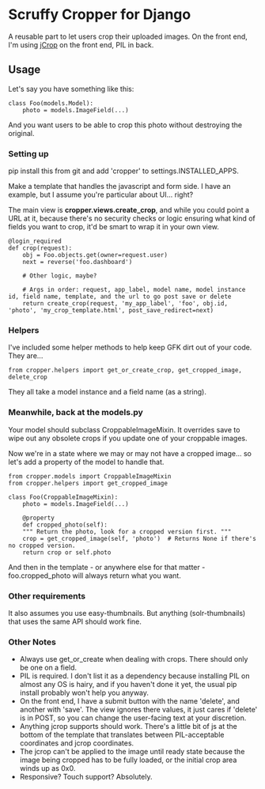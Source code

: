 Scruffy Cropper for Django
==========================

A reusable part to let users crop their uploaded images. On the front end, I'm using [jCrop](http://deepliquid.com/content/Jcrop.html) on the front end, PIL in back.

## Usage

Let's say you have something like this:

    class Foo(models.Model):
        photo = models.ImageField(...)

And you want users to be able to crop this photo without destroying the original.

### Setting up

pip install this from git and add 'cropper' to settings.INSTALLED_APPS.

Make a template that handles the javascript and form side. I have an example, but I assume you're particular about UI... right?

The main view is **cropper.views.create_crop**, and while you could point a URL at it, because there's no security checks or logic ensuring what kind of fields you want to crop, it'd be smart to wrap it in your own view.

    @login_required
    def crop(request):
        obj = Foo.objects.get(owner=request.user)
        next = reverse('foo.dashboard')

        # Other logic, maybe?

        # Args in order: request, app_label, model name, model instance id, field name, template, and the url to go post save or delete
        return create_crop(request, 'my_app_label', 'foo', obj.id, 'photo', 'my_crop_template.html', post_save_redirect=next)

### Helpers

I've included some helper methods to help keep GFK dirt out of your code. They are...

    from cropper.helpers import get_or_create_crop, get_cropped_image, delete_crop

They all take a model instance and a field name (as a string).


### Meanwhile, back at the models.py

Your model should subclass CroppableImageMixin. It overrides save to wipe out any obsolete crops if you update one of your croppable images.

Now we're in a state where we may or may not have a cropped image... so let's add a property of the model to handle that.

    from cropper.models import CroppableImageMixin
    from cropper.helpers import get_cropped_image

    class Foo(CroppableImageMixin):
        photo = models.ImageField(...)

        @property
        def cropped_photo(self):
        """ Return the photo, look for a cropped version first. """
        crop = get_cropped_image(self, 'photo')  # Returns None if there's no cropped version.
        return crop or self.photo

And then in the template - or anywhere else for that matter - foo.cropped_photo will always return what you want.


### Other requirements

It also assumes you use easy-thumbnails. But anything (solr-thumbnails) that uses the same API should work fine.


### Other Notes

* Always use get_or_create when dealing with crops. There should only be one on a field.
* PIL is required. I don't list it as a dependency because installing PIL on almost any OS is hairy, and if you haven't done it yet, the usual pip install probably won't help you anyway.
* On the front end, I have a submit button with the name 'delete', and another with 'save'. The view ignores there values, it just cares if 'delete' is in POST, so you can change the user-facing text at your discretion.
* Anything jcrop supports should work. There's a little bit of js at the bottom of the template that translates between PIL-acceptable coordinates and jcrop coordinates.
* The jcrop can't be applied to the image until ready state because the image being cropped has to be fully loaded, or the initial crop area winds up as 0x0.
* Responsive? Touch support? Absolutely.

